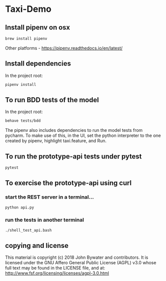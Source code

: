 # Taxi-Demo


## Install pipenv on osx

```bash
brew install pipenv
```

Other platforms - 
https://pipenv.readthedocs.io/en/latest/



## Install dependencies

In the project root:
```bash
pipenv install
```


## To run BDD tests of the model 

In the project root:

```bash
behave tests/bdd
```

The pipenv also includes dependencies to run the model tests from pycharm. 
To make use of this, in the UI, set the python interpreter to the one created
by pipenv, highlight taxi.feature, and Run.



## To run the prototype-api tests under pytest

```bash
pytest
```


## To exercise the prototype-api using curl


### start the REST server in a terminal...

```bash
python api.py
```

### run the tests in another terminal

```bash
./shell_test_api.bash
```




## copying and license

This material is copyright (c) 2018 John Bywater and contributors. It
is licensed under the GNU Affero General Public License (AGPL) v3.0
whose full text may be found in the LICENSE file, and at: 
http://www.fsf.org/licensing/licenses/agpl-3.0.html
